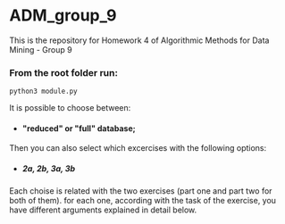 # ADM_group_9
This is the repository for Homework 4 of Algorithmic Methods for Data Mining - Group 9


### From the root folder run:

```
python3 module.py
```

It is possible to choose between:


* #### "reduced" or "full" database; 


Then you can also select which excercises with the following options:


* ##### 2a, 2b, 3a, 3b 


Each choise is related with the two exercises (part one and part two for both of them). for each one, according with the task of the exercise, you have different arguments explained in detail below.




